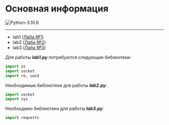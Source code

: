 # Основная информация

![Python-3.10.6](https://img.shields.io/badge/Python-v3.10.6-blue?style=for-the-badge)

---

+ lab1 ([Лаба №1](https://github.com/Dante1902/Tort-Al/tree/laba%231))
+ lab2 ([Лаба №2](https://github.com/Dante1902/Tort-Al/tree/lab2))
+ lab3 ([Лаба №3](https://github.com/Dante1902/Tort-Al/tree/lab3))

Для работы ***lab1.py*** потребуются следующие библиотеки: 

```python
import os
import socket
import re, uuid
```

Необходимые библиотеки для работы ***lab2.py***: 
```python
import socket
import sys
```
Необходимо библиотеки для работы ***lab3.py***:

```python 
import requests
```
